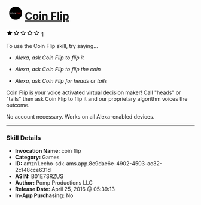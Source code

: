 # &nbsp;<img src="skill_icon" alt="Coin Flip icon" width="36"> [Coin Flip](http://alexa.amazon.com/#skills/amzn1.echo-sdk-ams.app.8e9dae6e-4902-4503-ac32-2c148cce631d)
![1 stars](../../images/ic_star_black_18dp_1x.png)![1 stars](../../images/ic_star_border_black_18dp_1x.png)![1 stars](../../images/ic_star_border_black_18dp_1x.png)![1 stars](../../images/ic_star_border_black_18dp_1x.png)![1 stars](../../images/ic_star_border_black_18dp_1x.png) 1

To use the Coin Flip skill, try saying...

* *Alexa, ask Coin Flip to flip it*

* *Alexa, ask Coin Flip to flip the coin*

* *Alexa, ask Coin Flip for heads or tails*

Coin Flip is your voice activated virtual decision maker! Call "heads" or "tails" then ask Coin Flip to flip it and our proprietary algorithm voices the outcome.

No account necessary. Works on all Alexa-enabled devices.

***

### Skill Details

* **Invocation Name:** coin flip
* **Category:** Games
* **ID:** amzn1.echo-sdk-ams.app.8e9dae6e-4902-4503-ac32-2c148cce631d
* **ASIN:** B01E7SRZUS
* **Author:** Pomp Productions LLC
* **Release Date:** April 25, 2016 @ 05:39:13
* **In-App Purchasing:** No
